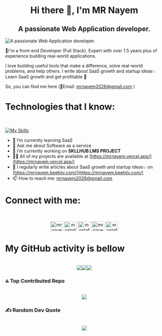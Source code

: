 <h1 align="center">Hi there 👋, I'm MR Nayem</h1>
<h2 align="center">A passionate Web Application developer.</h2>



![A passionate Web Application developer.](https://pbs.twimg.com/profile_banners/1515184331249319938/1720672907/1500x500)


🤵I'm a front-end Developer (Full Stack). 
Expert with over 1.5 years plus of experience building real-world applications. 

I love building useful tools that make a difference, solve real-world problems, and help others.
I write about SaaS growth and startup ideas💡 Learn SaaS growth and get profitable 🚀

So, you can find me here (📧Email: mrnayem2026@gmail.com )

<h1 align="left">Technologies that I know:</h1>
<br />

[![My Skills](https://skillicons.dev/icons?i=js,ts,py,nodejs,express,mongodb,mysql,firebase,react,nextjs,redux,html,css,sass,bootstrap,tailwind,netlify,git,github,vscode,vite,figma)](https://skillicons.dev)


- 🌱 I’m currently learning  SaaS
- 💬 Ask me about Software as a service 
- 🔭 I’m currently working on **SKLLHUB LMS PROJECT**
- 👨‍💻 All of my projects are available at [https://mrnayem.vercel.app/](https://mrnayem.vercel.app/)
- 📝 I regularly write articles about SaaS growth and startup ideas💡 on [https://mrnayem.beehiiv.com/](https://mrnayem.beehiiv.com/)
- 📫 How to reach me: mrnayem2026@gmail.com  



<h1 align="left">Connect with me:</h1>
<br/>

<p align="center">
<a href="https://twitter.com/mrnayem4403" target="_blank"><img align="center" src="https://raw.githubusercontent.com/rahuldkjain/github-profile-readme-generator/master/src/images/icons/Social/twitter.svg" alt="mrnayem4403" height="30" width="40" /></a>
<a href="https://linkedin.com/in/mostafizur rahman nayem" target="_blank"><img align="center" src="https://raw.githubusercontent.com/rahuldkjain/github-profile-readme-generator/master/src/images/icons/Social/linked-in-alt.svg" alt="mostafizur rahman nayem" height="30" width="40" /></a>
<a href="https://web.facebook.com/mrnayem2026" target="_blank"><img align="center" src="https://raw.githubusercontent.com/rahuldkjain/github-profile-readme-generator/master/src/images/icons/Social/facebook.svg" alt="mostafizur rahman nayem" height="30" width="40" /></a>
<a href="https://instagram.com/mrnayem4403" target="_blank"><img align="center" src="https://raw.githubusercontent.com/rahuldkjain/github-profile-readme-generator/master/src/images/icons/Social/instagram.svg" alt="mrnayem4403" height="30" width="40" /></a>
<a href="https://www.youtube.com/@Handyprogrammer" target="_blank"><img align="center" src="https://raw.githubusercontent.com/rahuldkjain/github-profile-readme-generator/master/src/images/icons/Social/youtube.svg" alt="mostafizur rahman nayem" height="30" width="40" /></a>

# My GitHub activity is bellow
<br/>

<div align="center" style="display: flex; align-items: center; justify-content: center;">
  <img src="https://github-readme-stats.vercel.app/api?username=mrnayem2026&theme=radical&hide_border=false&include_all_commits=false&count_private=false"><br/>
  <img src="https://github-readme-streak-stats.herokuapp.com/?user=mrnayem2026&theme=radical&hide_border=false"><br/>
  <img src="https://github-readme-stats.vercel.app/api/top-langs/?username=mrnayem2026&theme=radical&hide_border=false&include_all_commits=false&count_private=false&layout=compact">
</div>

### 🔝 Top Contributed Repo
<br/>

<div align="center">
  <img src="https://github-contributor-stats.vercel.app/api?username=mrnayem2026&limit=5&theme=algolia&combine_all_yearly_contributions=true">
</div>


### ✍️ Random Dev Quote
<br/>

<div align="center">
  <img src="https://quotes-github-readme.vercel.app/api?type=vertical&theme=radical">
</div>
